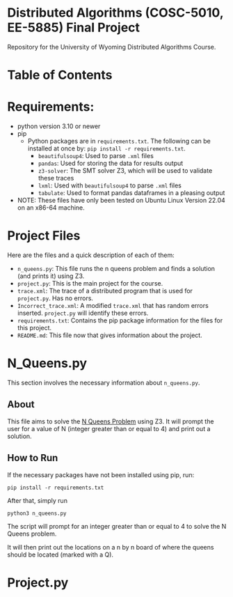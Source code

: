 # Distributed Algorithms (COSC-5010, EE-5885) Final Project

Repository for the University of Wyoming Distributed Algorithms Course.

# Table of Contents


# Requirements:
* python version 3.10 or newer
* pip
  * Python packages are in `requirements.txt`. The following can be installed at once by: `pip install -r requirements.txt`.
    * `beautifulsoup4`: Used to parse `.xml` files
    * `pandas`: Used for storing the data for results output
    * `z3-solver`: The SMT solver Z3, which will be used to validate these traces
    * `lxml`: Used with `beautifulsoup4` to parse `.xml` files
    * `tabulate`: Used to format pandas dataframes in a pleasing output
* NOTE: These files have only been tested on Ubuntu Linux Version 22.04 on an x86-64 machine.
  
# Project Files

Here are the files and a quick description of each of them:

* `n_queens.py`: This file runs the n queens problem and finds a solution (and prints it) using Z3. 
* `project.py`: This is the main project for the course.
* `trace.xml`: The trace of a distributed program that is used for `project.py`. Has no errors.
* `Incorrect_trace.xml`: A modified `trace.xml` that has random errors inserted. `project.py` will identify these errors.
* `requirements.txt`: Contains the pip package information for the files for this project.
* `README.md`: This file now that gives information about the project.

# N_Queens.py

This section involves the necessary information about `n_queens.py`.

## About

This file aims to solve the [N Queens Problem](https://en.wikipedia.org/wiki/Eight_queens_puzzle) using Z3.
It will prompt the user for a value of N (integer greater than or equal to 4) and print out a solution.

## How to Run

If the necessary packages have not been installed using pip, run:
```
pip install -r requirements.txt
```

After that, simply run 
```
python3 n_queens.py
```

The script will prompt for an integer greater than or equal to 4 to solve the N Queens problem.

It will then print out the locations on a n by n board of where the queens should be located (marked with a Q).

# Project.py


